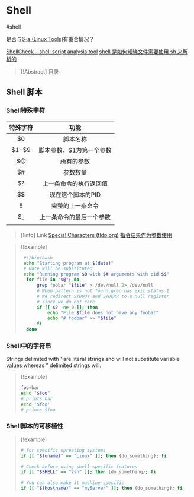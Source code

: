 # Shell
#shell

是否与[6-a (Linux Tools)](6-a%20(Linux%20Tools).md)有重合情况？

[ShellCheck – shell script analysis tool](https://www.shellcheck.net/)
[shell 是如何知晓文件需要使用 sh 来解析的](https://en.wikipedia.org/wiki/Shebang_(Unix))

> [!Abstract] 目录
> 

## Shell 脚本
### Shell特殊字符

|  特殊字符   |      功能       |
| :-----: | :-----------: |
|   $0    |     脚本名称      |
| \$1-\$9 | 脚本参数，$1为第一个参数 |
|   $@    |     所有的参数     |
|   $#    |     参数数量      |
|   $?    |  上一条命令的执行返回值  |
|   \$$   |  现在这个脚本的PID   |
| !!<br>  |   完整的上一条命令    |
|   $_    | 上一条命令的最后一个参数  |
|         |               |

> [!info] Link
> [Special Characters (tldp.org)](https://tldp.org/LDP/abs/html/special-chars.html)
> [指令结果作为参数使用](files/slides/6.null/missing%20semester%20en.pdf#page=12&selection=65,0,126,1)

> [!Example]
> 
> 
> ```bash
>  #!/bin/bash 
>  echo "Starting program at $(date)" 
>  # Date will be substituted 
>  echo "Running program $0 with $# arguments with pid $$" 
>  	for file in "$@"; do 
>  		grep foobar "$file" > /dev/null 2> /dev/null 
>  		# When pattern is not found,grep has exit status 1 
>  		# We redirect STDOUT and STDERR to a null register
>  		# since we do not care 
>  		if [[ $? -ne 0 ]]; then 
>  			echo "File $file does not have any foobar" 
>  			echo "# foobar" >> "$file" 
>  		fi 
>  	done
> ```


### Shell中的字符串

Strings delimited with ' are literal strings and will not substitute variable values 
whereas " delimited strings will.
> [!Example]
> 
> 
> ```bash
> foo=bar 
> echo "$foo"
> # prints bar 
> echo '$foo'
> # prints $foo
> ```

### Shell脚本的可移植性

> [!example]
> ```bash
> # for specific opreating systems
> if [[ "$(uname)" == "Linux" ]]; then {do_something}; fi 
>
> # Check before using shell-specific features 
> if [[ "$SHELL" == "zsh" ]]; then {do_something}; fi 
>
> # You can also make it machine-specific 
> if [[ "$(hostname)" == "myServer" ]]; then {do_something}; fi
> ```
